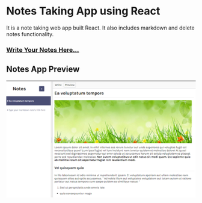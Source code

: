 # Notes Taking App using React
It is a note taking web app built React. It also includes markdown and delete notes functionality.
### [Write Your Notes Here...](https://notes-app-in-react.netlify.app/)

## Notes App Preview
![Notes App](/assets/notesApp.PNG)


